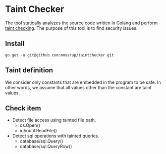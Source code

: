 # Taint Checker
The tool statically analyzes the source code written in Golang and
perform [taint checking](https://en.wikipedia.org/wiki/Taint_checking).
The purpose of this tool is to find security issues.

## Install
```
go get -u git@github.com:mmxsrup/taintchecker.git
```

## Taint definition
We consider only constants that are embedded in the program to be safe.
In other words, we assume that all values other than the constant are taint values.

## Check item
* Detect file access using tainted file path. 
  * os.Open()
  * io/ioutil.ReadFile()
* Detect sql operations with tainted queries.
  * database/sql.Query()
  * database/sql.QueryRow()
